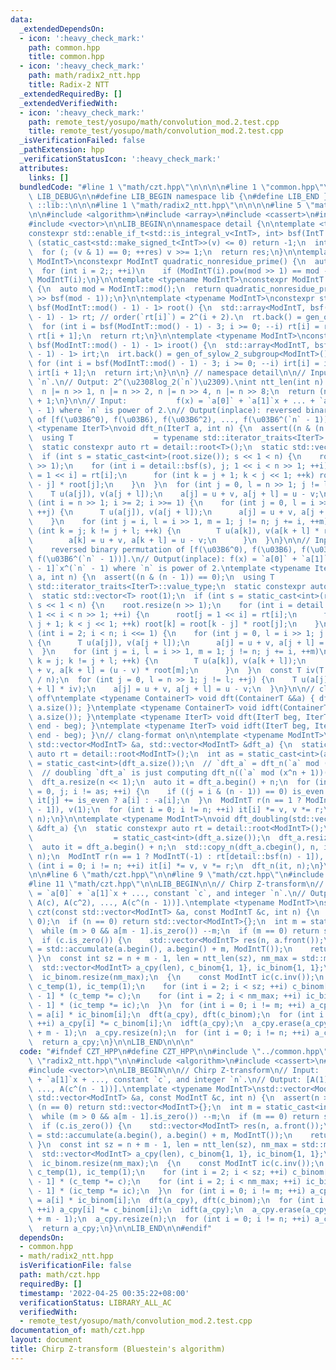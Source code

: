 ```yaml
---
data:
  _extendedDependsOn:
  - icon: ':heavy_check_mark:'
    path: common.hpp
    title: common.hpp
  - icon: ':heavy_check_mark:'
    path: math/radix2_ntt.hpp
    title: Radix-2 NTT
  _extendedRequiredBy: []
  _extendedVerifiedWith:
  - icon: ':heavy_check_mark:'
    path: remote_test/yosupo/math/convolution_mod.2.test.cpp
    title: remote_test/yosupo/math/convolution_mod.2.test.cpp
  _isVerificationFailed: false
  _pathExtension: hpp
  _verificationStatusIcon: ':heavy_check_mark:'
  attributes:
    links: []
  bundledCode: "#line 1 \"math/czt.hpp\"\n\n\n\n#line 1 \"common.hpp\"\n\n\n\n#define\
    \ LIB_DEBUG\n\n#define LIB_BEGIN namespace lib {\n#define LIB_END }\n#define LIB\
    \ ::lib::\n\n\n#line 1 \"math/radix2_ntt.hpp\"\n\n\n\n#line 5 \"math/radix2_ntt.hpp\"\
    \n\n#include <algorithm>\n#include <array>\n#include <cassert>\n#include <type_traits>\n\
    #include <vector>\n\nLIB_BEGIN\n\nnamespace detail {\n\ntemplate <typename IntT>\n\
    constexpr std::enable_if_t<std::is_integral_v<IntT>, int> bsf(IntT v) {\n  if\
    \ (static_cast<std::make_signed_t<IntT>>(v) <= 0) return -1;\n  int res = 0;\n\
    \  for (; (v & 1) == 0; ++res) v >>= 1;\n  return res;\n}\n\ntemplate <typename\
    \ ModIntT>\nconstexpr ModIntT quadratic_nonresidue_prime() {\n  auto mod = ModIntT::mod();\n\
    \  for (int i = 2;; ++i)\n    if (ModIntT(i).pow(mod >> 1) == mod - 1) return\
    \ ModIntT(i);\n}\n\ntemplate <typename ModIntT>\nconstexpr ModIntT gen_of_sylow_2_subgroup()\
    \ {\n  auto mod = ModIntT::mod();\n  return quadratic_nonresidue_prime<ModIntT>().pow(mod\
    \ >> bsf(mod - 1));\n}\n\ntemplate <typename ModIntT>\nconstexpr std::array<ModIntT,\
    \ bsf(ModIntT::mod() - 1) - 1> root() {\n  std::array<ModIntT, bsf(ModIntT::mod()\
    \ - 1) - 1> rt; // order(`rt[i]`) = 2^(i + 2).\n  rt.back() = gen_of_sylow_2_subgroup<ModIntT>();\n\
    \  for (int i = bsf(ModIntT::mod() - 1) - 3; i >= 0; --i) rt[i] = rt[i + 1] *\
    \ rt[i + 1];\n  return rt;\n}\n\ntemplate <typename ModIntT>\nconstexpr std::array<ModIntT,\
    \ bsf(ModIntT::mod() - 1) - 1> iroot() {\n  std::array<ModIntT, bsf(ModIntT::mod()\
    \ - 1) - 1> irt;\n  irt.back() = gen_of_sylow_2_subgroup<ModIntT>().inv();\n \
    \ for (int i = bsf(ModIntT::mod() - 1) - 3; i >= 0; --i) irt[i] = irt[i + 1] *\
    \ irt[i + 1];\n  return irt;\n}\n\n} // namespace detail\n\n// Input:  integer\
    \ `n`.\n// Output: 2^(\u2308log_2(`n`)\u2309).\nint ntt_len(int n) {\n  --n;\n\
    \  n |= n >> 1, n |= n >> 2, n |= n >> 4, n |= n >> 8;\n  return (n | n >> 16)\
    \ + 1;\n}\n\n// Input:           f(x) = `a[0]` + `a[1]`x + ... + `a[n - 1]`x^(`n`\
    \ - 1) where `n` is power of 2.\n// Output(inplace): reversed binary permutation\
    \ of [f(\u03B6^0), f(\u03B6), f(\u03B6^2), ..., f(\u03B6^(`n` - 1))].\ntemplate\
    \ <typename IterT>\nvoid dft_n(IterT a, int n) {\n  assert((n & (n - 1)) == 0);\n\
    \  using T                  = typename std::iterator_traits<IterT>::value_type;\n\
    \  static constexpr auto rt = detail::root<T>();\n  static std::vector<T> root(1);\n\
    \  if (int s = static_cast<int>(root.size()); s << 1 < n) {\n    root.resize(n\
    \ >> 1);\n    for (int i = detail::bsf(s), j; 1 << i < n >> 1; ++i) {\n      root[j\
    \ = 1 << i] = rt[i];\n      for (int k = j + 1; k < j << 1; ++k) root[k] = root[k\
    \ - j] * root[j];\n    }\n  }\n  for (int j = 0, l = n >> 1; j != l; ++j) {\n\
    \    T u(a[j]), v(a[j + l]);\n    a[j] = u + v, a[j + l] = u - v;\n  }\n  for\
    \ (int i = n >> 1; i >= 2; i >>= 1) {\n    for (int j = 0, l = i >> 1; j != l;\
    \ ++j) {\n      T u(a[j]), v(a[j + l]);\n      a[j] = u + v, a[j + l] = u - v;\n\
    \    }\n    for (int j = i, l = i >> 1, m = 1; j != n; j += i, ++m)\n      for\
    \ (int k = j; k != j + l; ++k) {\n        T u(a[k]), v(a[k + l] * root[m]);\n\
    \        a[k] = u + v, a[k + l] = u - v;\n      }\n  }\n}\n\n// Input:       \
    \    reversed binary permutation of [f(\u03B6^0), f(\u03B6), f(\u03B6^2), ...,\
    \ f(\u03B6^(`n` - 1))].\n// Output(inplace): f(x) = `a[0]` + `a[1]`x + ... + `a[n\
    \ - 1]`x^(`n` - 1) where `n` is power of 2.\ntemplate <typename IterT>\nvoid idft_n(IterT\
    \ a, int n) {\n  assert((n & (n - 1)) == 0);\n  using T                  = typename\
    \ std::iterator_traits<IterT>::value_type;\n  static constexpr auto rt = detail::iroot<T>();\n\
    \  static std::vector<T> root(1);\n  if (int s = static_cast<int>(root.size());\
    \ s << 1 < n) {\n    root.resize(n >> 1);\n    for (int i = detail::bsf(s), j;\
    \ 1 << i < n >> 1; ++i) {\n      root[j = 1 << i] = rt[i];\n      for (int k =\
    \ j + 1; k < j << 1; ++k) root[k] = root[k - j] * root[j];\n    }\n  }\n  for\
    \ (int i = 2; i < n; i <<= 1) {\n    for (int j = 0, l = i >> 1; j != l; ++j)\
    \ {\n      T u(a[j]), v(a[j + l]);\n      a[j] = u + v, a[j + l] = u - v;\n  \
    \  }\n    for (int j = i, l = i >> 1, m = 1; j != n; j += i, ++m)\n      for (int\
    \ k = j; k != j + l; ++k) {\n        T u(a[k]), v(a[k + l]);\n        a[k] = u\
    \ + v, a[k + l] = (u - v) * root[m];\n      }\n  }\n  const T iv(T::mod() - T::mod()\
    \ / n);\n  for (int j = 0, l = n >> 1; j != l; ++j) {\n    T u(a[j] * iv), v(a[j\
    \ + l] * iv);\n    a[j] = u + v, a[j + l] = u - v;\n  }\n}\n\n// clang-format\
    \ off\ntemplate <typename ContainerT> void dft(ContainerT &&a) { dft_n(a.begin(),\
    \ a.size()); }\ntemplate <typename ContainerT> void idft(ContainerT &&a) { idft_n(a.begin(),\
    \ a.size()); }\ntemplate <typename IterT> void dft(IterT beg, IterT end) { dft_n(beg,\
    \ end - beg); }\ntemplate <typename IterT> void idft(IterT beg, IterT end) { idft_n(beg,\
    \ end - beg); }\n// clang-format on\n\ntemplate <typename ModIntT>\nvoid dft_doubling(const\
    \ std::vector<ModIntT> &a, std::vector<ModIntT> &dft_a) {\n  static constexpr\
    \ auto rt = detail::root<ModIntT>();\n  int as = static_cast<int>(a.size()), n\
    \ = static_cast<int>(dft_a.size());\n  // `dft_a` = dft_n(`a` mod (x^n - 1))\n\
    \  // doubling `dft_a` is just computing dft_n((`a` mod (x^n + 1))(\u03B6^(2n))).\n\
    \  dft_a.resize(n << 1);\n  auto it = dft_a.begin() + n;\n  for (int i = 0, is_even\
    \ = 0, j; i != as; ++i) {\n    if ((j = i & (n - 1)) == 0) is_even ^= 1;\n   \
    \ it[j] += is_even ? a[i] : -a[i];\n  }\n  ModIntT r(n == 1 ? ModIntT(-1) : rt[detail::bsf(n)\
    \ - 1]), v(1);\n  for (int i = 0; i != n; ++i) it[i] *= v, v *= r;\n  dft_n(it,\
    \ n);\n}\n\ntemplate <typename ModIntT>\nvoid dft_doubling(std::vector<ModIntT>\
    \ &dft_a) {\n  static constexpr auto rt = detail::root<ModIntT>();\n  int n  \
    \                  = static_cast<int>(dft_a.size());\n  dft_a.resize(n << 1);\n\
    \  auto it = dft_a.begin() + n;\n  std::copy_n(dft_a.cbegin(), n, it);\n  idft_n(it,\
    \ n);\n  ModIntT r(n == 1 ? ModIntT(-1) : rt[detail::bsf(n) - 1]), v(1);\n  for\
    \ (int i = 0; i != n; ++i) it[i] *= v, v *= r;\n  dft_n(it, n);\n}\n\nLIB_END\n\
    \n\n#line 6 \"math/czt.hpp\"\n\n#line 9 \"math/czt.hpp\"\n#include <numeric>\n\
    #line 11 \"math/czt.hpp\"\n\nLIB_BEGIN\n\n// Chirp Z-transform\n// Input:  A(x)\
    \ = `a[0]` + `a[1]`x + ..., constant `c`, and integer `n`.\n// Output: [A(1),\
    \ A(c), A(c^2), ..., A(c^(n - 1))].\ntemplate <typename ModIntT>\nstd::vector<ModIntT>\
    \ czt(const std::vector<ModIntT> &a, const ModIntT &c, int n) {\n  assert(n >=\
    \ 0);\n  if (n == 0) return std::vector<ModIntT>{};\n  int m = static_cast<int>(a.size());\n\
    \  while (m > 0 && a[m - 1].is_zero()) --m;\n  if (m == 0) return std::vector<ModIntT>(n);\n\
    \  if (c.is_zero()) {\n    std::vector<ModIntT> res(n, a.front());\n    res.front()\
    \ = std::accumulate(a.begin(), a.begin() + m, ModIntT());\n    return res;\n \
    \ }\n  const int sz = n + m - 1, len = ntt_len(sz), nm_max = std::max(n, m);\n\
    \  std::vector<ModIntT> a_cpy(len), c_binom{1, 1}, ic_binom{1, 1};\n  c_binom.resize(len);\n\
    \  ic_binom.resize(nm_max);\n  {\n    const ModIntT ic(c.inv());\n    ModIntT\
    \ c_temp(1), ic_temp(1);\n    for (int i = 2; i < sz; ++i) c_binom[i] = c_binom[i\
    \ - 1] * (c_temp *= c);\n    for (int i = 2; i < nm_max; ++i) ic_binom[i] = ic_binom[i\
    \ - 1] * (ic_temp *= ic);\n  }\n  for (int i = 0; i != m; ++i) a_cpy[m - 1 - i]\
    \ = a[i] * ic_binom[i];\n  dft(a_cpy), dft(c_binom);\n  for (int i = 0; i != len;\
    \ ++i) a_cpy[i] *= c_binom[i];\n  idft(a_cpy);\n  a_cpy.erase(a_cpy.begin(), a_cpy.begin()\
    \ + m - 1);\n  a_cpy.resize(n);\n  for (int i = 0; i != n; ++i) a_cpy[i] *= ic_binom[i];\n\
    \  return a_cpy;\n}\n\nLIB_END\n\n\n"
  code: "#ifndef CZT_HPP\n#define CZT_HPP\n\n#include \"../common.hpp\"\n#include\
    \ \"radix2_ntt.hpp\"\n\n#include <algorithm>\n#include <cassert>\n#include <numeric>\n\
    #include <vector>\n\nLIB_BEGIN\n\n// Chirp Z-transform\n// Input:  A(x) = `a[0]`\
    \ + `a[1]`x + ..., constant `c`, and integer `n`.\n// Output: [A(1), A(c), A(c^2),\
    \ ..., A(c^(n - 1))].\ntemplate <typename ModIntT>\nstd::vector<ModIntT> czt(const\
    \ std::vector<ModIntT> &a, const ModIntT &c, int n) {\n  assert(n >= 0);\n  if\
    \ (n == 0) return std::vector<ModIntT>{};\n  int m = static_cast<int>(a.size());\n\
    \  while (m > 0 && a[m - 1].is_zero()) --m;\n  if (m == 0) return std::vector<ModIntT>(n);\n\
    \  if (c.is_zero()) {\n    std::vector<ModIntT> res(n, a.front());\n    res.front()\
    \ = std::accumulate(a.begin(), a.begin() + m, ModIntT());\n    return res;\n \
    \ }\n  const int sz = n + m - 1, len = ntt_len(sz), nm_max = std::max(n, m);\n\
    \  std::vector<ModIntT> a_cpy(len), c_binom{1, 1}, ic_binom{1, 1};\n  c_binom.resize(len);\n\
    \  ic_binom.resize(nm_max);\n  {\n    const ModIntT ic(c.inv());\n    ModIntT\
    \ c_temp(1), ic_temp(1);\n    for (int i = 2; i < sz; ++i) c_binom[i] = c_binom[i\
    \ - 1] * (c_temp *= c);\n    for (int i = 2; i < nm_max; ++i) ic_binom[i] = ic_binom[i\
    \ - 1] * (ic_temp *= ic);\n  }\n  for (int i = 0; i != m; ++i) a_cpy[m - 1 - i]\
    \ = a[i] * ic_binom[i];\n  dft(a_cpy), dft(c_binom);\n  for (int i = 0; i != len;\
    \ ++i) a_cpy[i] *= c_binom[i];\n  idft(a_cpy);\n  a_cpy.erase(a_cpy.begin(), a_cpy.begin()\
    \ + m - 1);\n  a_cpy.resize(n);\n  for (int i = 0; i != n; ++i) a_cpy[i] *= ic_binom[i];\n\
    \  return a_cpy;\n}\n\nLIB_END\n\n#endif"
  dependsOn:
  - common.hpp
  - math/radix2_ntt.hpp
  isVerificationFile: false
  path: math/czt.hpp
  requiredBy: []
  timestamp: '2022-04-25 00:35:22+08:00'
  verificationStatus: LIBRARY_ALL_AC
  verifiedWith:
  - remote_test/yosupo/math/convolution_mod.2.test.cpp
documentation_of: math/czt.hpp
layout: document
title: Chirp Z-transform (Bluestein's algorithm)
---
```

